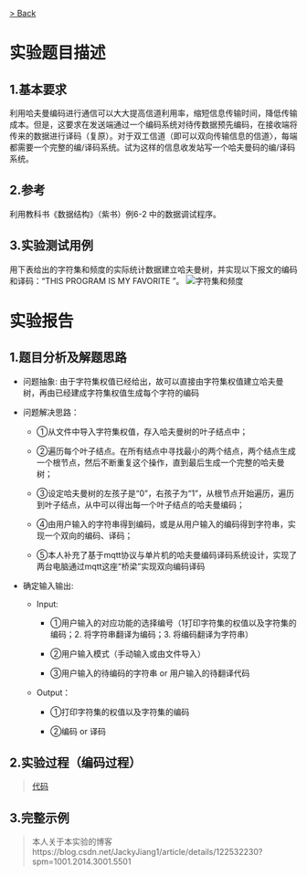 [> Back](../README.md)

# 实验题目描述

## 1.基本要求
利用哈夫曼编码进行通信可以大大提高信道利用率，缩短信息传输时间，降低传输成本。但是，这要求在发送端通过一个编码系统对待传数据预先编码，在接收端将传来的数据进行译码（复原）。对于双工信道（即可以双向传输信息的信道〉，每端都需要一个完整的编/译码系统。试为这样的信息收发站写一个哈夫曼码的编/译码系统。

## 2.参考

利用教科书《数据结构》（紫书）例6-2 中的数据调试程序。

## 3.实验测试用例
用下表给出的字符集和频度的实际统计数据建立哈夫曼树，并实现以下报文的编码和译码：“THIS PROGRAM IS MY FAVORITE ”。
![字符集和频度](https://img-blog.csdnimg.cn/633d62d4fba44e31b5335b901ff75722.png)

# 实验报告

## 1.题目分析及解题思路 

- 问题抽象: 
  由于字符集权值已经给出，故可以直接由字符集权值建立哈夫曼树，再由已经建成字符集权值生成每个字符的编码  
  
- 问题解决思路：

  + ①从文件中导入字符集权值，存入哈夫曼树的叶子结点中；
 
  + ②遍历每个叶子结点。在所有结点中寻找最小的两个结点，两个结点生成一个根节点，然后不断重复这个操作，直到最后生成一个完整的哈夫曼树；
 
  + ③设定哈夫曼树的左孩子是“0”，右孩子为“1”，从根节点开始遍历，遍历到叶子结点，从中可以得出每一个叶子结点的哈夫曼编码；
 
  + ④由用户输入的字符串得到编码，或是从用户输入的编码得到字符串，实现一个双向的编码、译码；
 
  + ⑤本人补充了基于mqtt协议与单片机的哈夫曼编码译码系统设计，实现了两台电脑通过mqtt这座“桥梁”实现双向编码译码
 
- 确定输入输出:

  + Input:
  
    + ①用户输入的对应功能的选择编号（1打印字符集的权值以及字符集的编码；2. 将字符串翻译为编码；3. 将编码翻译为字符串）
 
    + ②用户输入模式（手动输入或由文件导入）
 
    + ③用户输入的待编码的字符串 or 用户输入的待翻译代码

  + Output：
 
    + ①打印字符集的权值以及字符集的编码
 
    + ②编码 or 译码
 
## 2.实验过程（编码过程）
 
 > [代码](../../../../code/soa/automation/datastructure/Huffman/README.md)

## 3.完整示例

> 本人关于本实验的博客https://blog.csdn.net/JackyJiang1/article/details/122532230?spm=1001.2014.3001.5501
